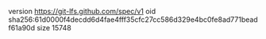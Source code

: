 version https://git-lfs.github.com/spec/v1
oid sha256:61d0000f4decdd6d4fae4fff35cfc27cc586d329e4bc0fe8ad771beadf61a90d
size 15748
